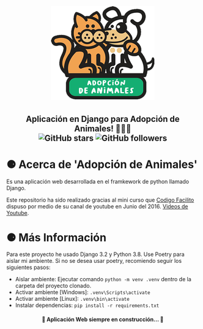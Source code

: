 <h1 align="center" >
    <img src="static/img/adopcion-de-animales.png">
</h1>
<h2 align="center" >
    Aplicación en Django para Adopción de Animales! 🐍🐶🐺 <br>
    <img alt="GitHub stars" src="https://img.shields.io/github/stars/Alfareiza/adopcion-de-animales?style=social">
    <img alt="GitHub followers" src="https://img.shields.io/github/followers/Alfareiza?label=Follow%20me%20%3A%29&style=social">
</h2>

<h1>⚈ Acerca de 'Adopción de Animales'</h1>
Es una aplicación web desarrollada en el framkework de python llamado Django. 

Este repositorio ha sido realizado gracias al mini curso que [Codigo Facilito](http://codigofacilito.com/) dispuso por medio de su canal de youtube en Junio del 2016. [Videos de Youtube](https://www.youtube.com/playlist?list=PLsRdPvQ2xMkH8c2BOnQ_O1KZ9lyyL_eGB).

<h1>⚈ Más Información</h1>
Para este proyecto he usado Django 3.2 y Python 3.8. 
Use Poetry para aislar mi ambiente.
Si no se desea usar poetry, recomiendo seguir los siguientes pasos:

* Aislar ambiente: Ejecutar comando `python -m venv .venv` dentro de la carpeta del proyecto clonado.
* Activar ambiente [Windows]: `.venv\Scripts\activate` 
* Activar ambiente [Linux]: `.venv\bin\activate`
* Instalar dependencias: `pip install -r requirements.txt`

<h4 align="center"> 
	🚧  Aplicación Web siempre en construcción...  🚧
</h4>
